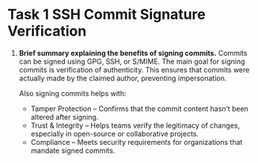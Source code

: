 # Task 1 SSH Commit Signature Verification

1. **Brief summary explaining the benefits of signing commits.**
    Commits can be signed using GPG, SSH, or S/MIME. The main goal for signing commits is verification of authenticity. This ensures that commits were actually made by the claimed author, preventing impersonation. 

    Also signing commits helps with:
   - Tamper Protection – Confirms that the commit content hasn’t been altered after signing. 
   - Trust & Integrity – Helps teams verify the legitimacy of changes, especially in open-source or collaborative projects. 
   - Compliance – Meets security requirements for organizations that mandate signed commits.


